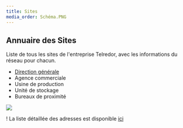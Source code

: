 ```yaml
---
title: Sites
media_order: Schéma.PNG
---
```


## Annuaire des Sites

Liste de tous les sites de l'entreprise Telredor, avec les informations du réseau pour chacun.  

* [Direction générale]()
* Agence commerciale
* Usine de production
* Unité de stockage
* Bureaux de proximité

![](Sch%C3%A9ma.PNG)

! La liste détaillée des adresses est disponible [ici](/addressage-ip/listes-des-adresses)

